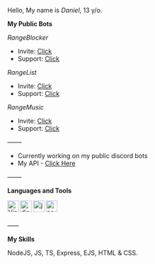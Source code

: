 Hello, My name is *Daniel*, 
13 y/o.

**My Public Bots**

*RangeBlocker*
* Invite: [Click](https://rangeblocker.xyz/invite)
* Support: [Click](https://rangeblocker.xy/discord)

*RangeList*
* Invite: [Click](https://s.zeori.xyz/invite)
* Support: [Click](https://discord.gg/violentrange) 

*RangeMusic*
* Invite: [Click](https://discord.com/api/oauth2/authorize?client_id=888128837228048414&permissions=1878388185&scope=bot%20applications.commands)
* Support: [Click](https://discord.gg/rangeblocker)

~~-----~~

- Currently working on my public discord bots
- My API - [Click Here](https://api.codedanielr.repl.co/)

~~-----~~

**Languages and Tools**

<img align="left" alt="Visual Studio Code" width="26px" src="https://i.imgur.com/LwSdAlE.png" />
<img align="left" alt="discord.js" width="26px" src="https://i.imgur.com/SI1DZf3.png" />
<img align="left" alt="js" width="26px" src="https://i.imgur.com/3u1wzwE.png" />
<img align="left" alt="node.js" width="26px" src="https://i.imgur.com/tYLFZBh.png" /> 
<br>
</br>

~~----~~

**My Skills**

NodeJS, JS, TS, Express, EJS, HTML & CSS.
